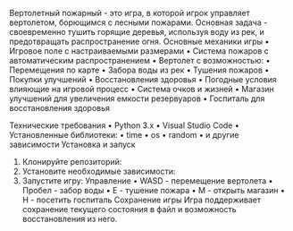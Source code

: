 Вертолетный пожарный - это игра, в которой игрок управляет вертолетом, борющимся с лесными пожарами. Основная задача - своевременно тушить горящие деревья, используя воду из рек, и предотвращать распространение огня.
Основные механики игры
•	Игровое поле с настраиваемыми размерами
•	Система пожаров с автоматическим распространением
•	Вертолет с возможностью:
•	Перемещения по карте
•	Забора воды из рек
•	Тушения пожаров
•	Покупки улучшений
•	Восстановления здоровья
•	Погодные условия влияющие на игровой процесс
•	Система очков и жизней
•	Магазин улучшений для увеличения емкости резервуаров
•	Госпиталь для восстановления здоровья


Технические требования
•	Python 3.x
•	Visual Studio Code
•	Установленные библиотеки:
•	time
•	os
•	random
•	и другие зависимости
Установка и запуск
1.	Клонируйте репозиторий:
2.	Установите необходимые зависимости:
3.	Запустите игру:
Управление
•	WASD - перемещение вертолета
•	Пробел - забор воды
•	E - тушение пожара
•	M - открыть магазин
•	H - посетить госпиталь
Сохранение игры
Игра поддерживает сохранение текущего состояния в файл и возможность восстановления из него.

